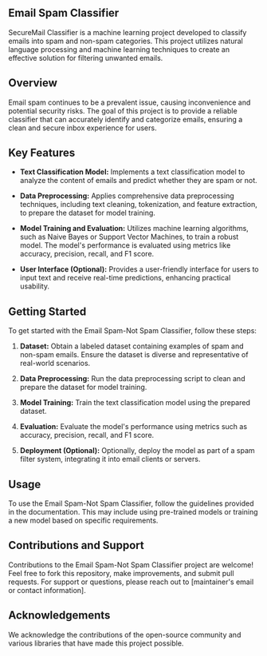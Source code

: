 ## Email Spam Classifier

SecureMail Classifier is a machine learning project developed to classify emails into spam and non-spam categories. This project utilizes natural language processing and machine learning techniques to create an effective solution for filtering unwanted emails.

## Overview

Email spam continues to be a prevalent issue, causing inconvenience and potential security risks. The goal of this project is to provide a reliable classifier that can accurately identify and categorize emails, ensuring a clean and secure inbox experience for users.

## Key Features

- **Text Classification Model:** Implements a text classification model to analyze the content of emails and predict whether they are spam or not.

- **Data Preprocessing:** Applies comprehensive data preprocessing techniques, including text cleaning, tokenization, and feature extraction, to prepare the dataset for model training.

- **Model Training and Evaluation:** Utilizes machine learning algorithms, such as Naive Bayes or Support Vector Machines, to train a robust model. The model's performance is evaluated using metrics like accuracy, precision, recall, and F1 score.

- **User Interface (Optional):** Provides a user-friendly interface for users to input text and receive real-time predictions, enhancing practical usability.

## Getting Started

To get started with the Email Spam-Not Spam Classifier, follow these steps:

1. **Dataset:** Obtain a labeled dataset containing examples of spam and non-spam emails. Ensure the dataset is diverse and representative of real-world scenarios.

2. **Data Preprocessing:** Run the data preprocessing script to clean and prepare the dataset for model training.

3. **Model Training:** Train the text classification model using the prepared dataset.

4. **Evaluation:** Evaluate the model's performance using metrics such as accuracy, precision, recall, and F1 score.

5. **Deployment (Optional):** Optionally, deploy the model as part of a spam filter system, integrating it into email clients or servers.

## Usage

To use the Email Spam-Not Spam Classifier, follow the guidelines provided in the documentation. This may include using pre-trained models or training a new model based on specific requirements.

## Contributions and Support

Contributions to the Email Spam-Not Spam Classifier project are welcome! Feel free to fork this repository, make improvements, and submit pull requests. For support or questions, please reach out to [maintainer's email or contact information].

## Acknowledgements

We acknowledge the contributions of the open-source community and various libraries that have made this project possible.


